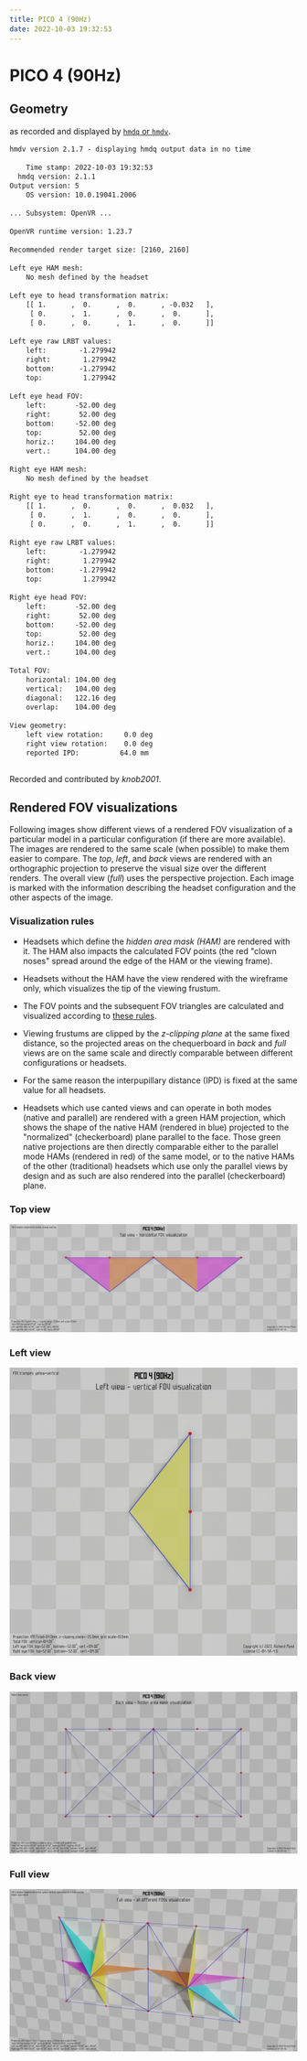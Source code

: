 ```yaml
---
title: PICO 4 (90Hz)
date: 2022-10-03 19:32:53
---
```

# PICO 4 (90Hz)

## Geometry

as recorded and displayed by [`hmdq` or `hmdv`](https://github.com/risa2000/hmdq).
```
hmdv version 2.1.7 - displaying hmdq output data in no time

    Time stamp: 2022-10-03 19:32:53
  hmdq version: 2.1.1
Output version: 5
    OS version: 10.0.19041.2006

... Subsystem: OpenVR ...

OpenVR runtime version: 1.23.7

Recommended render target size: [2160, 2160]

Left eye HAM mesh:
    No mesh defined by the headset

Left eye to head transformation matrix:
    [[ 1.      ,  0.      ,  0.      , -0.032   ],
     [ 0.      ,  1.      ,  0.      ,  0.      ],
     [ 0.      ,  0.      ,  1.      ,  0.      ]]

Left eye raw LRBT values:
    left:        -1.279942
    right:        1.279942
    bottom:      -1.279942
    top:          1.279942

Left eye head FOV:
    left:       -52.00 deg
    right:       52.00 deg
    bottom:     -52.00 deg
    top:         52.00 deg
    horiz.:     104.00 deg
    vert.:      104.00 deg

Right eye HAM mesh:
    No mesh defined by the headset

Right eye to head transformation matrix:
    [[ 1.      ,  0.      ,  0.      ,  0.032   ],
     [ 0.      ,  1.      ,  0.      ,  0.      ],
     [ 0.      ,  0.      ,  1.      ,  0.      ]]

Right eye raw LRBT values:
    left:        -1.279942
    right:        1.279942
    bottom:      -1.279942
    top:          1.279942

Right eye head FOV:
    left:       -52.00 deg
    right:       52.00 deg
    bottom:     -52.00 deg
    top:         52.00 deg
    horiz.:     104.00 deg
    vert.:      104.00 deg

Total FOV:
    horizontal: 104.00 deg
    vertical:   104.00 deg
    diagonal:   122.16 deg
    overlap:    104.00 deg

View geometry:
    left view rotation:     0.0 deg
    right view rotation:    0.0 deg
    reported IPD:          64.0 mm


```
Recorded and contributed by _knob2001_.

## Rendered FOV visualizations

Following images show different views of a rendered FOV visualization of a
particular model in a particular configuration (if there are more available).
The images are rendered to the same scale (when possible) to make them easier
to compare. The _top_, _left_, and _back_ views are rendered with an
orthographic projection to preserve the visual size over the different renders.
The overall view (_full_) uses the perspective projection. Each image is marked
with the information describing the headset configuration and the other aspects
of the image.

### Visualization rules

* Headsets which define the _hidden area mask (HAM)_ are rendered with it. The
  HAM also impacts the calculated FOV points (the red "clown noses" spread
  around the edge of the HAM or the viewing frame).

* Headsets without the HAM have the view rendered with the wireframe only, which
  visualizes the tip of the viewing frustum.

* The FOV points and the subsequent FOV triangles are calculated and visualized
  according to [these
  rules](https://risa2000.github.io/vrdocs/docs/hmd_fov_calculation).

* Viewing frustums are clipped by the _z-clipping plane_ at the same fixed
  distance, so the projected areas on the chequerboard in _back_ and _full_
  views are on the same scale and directly comparable between different
  configurations or headsets.

* For the same reason the interpupillary distance (IPD) is fixed at the same
  value for all headsets.

* Headsets which use canted views and can operate in both modes (native and
  parallel) are rendered with a green HAM projection, which shows the shape of
  the native HAM (rendered in blue) projected to the "normalized"
  (checkerboard) plane parallel to the face. Those green native projections are
  then directly comparable either to the parallel mode HAMs (rendered in red)
  of the same model, or to the native HAMs of the other (traditional) headsets
  which use only the parallel views by design and as such are also rendered
  into the parallel (checkerboard) plane.

### Top view
[![PICO 4 (90Hz) - top view](../images/PICO4_Native_R90_top.dmx.png)](../images/PICO4_Native_R90_top.dmx.png)

### Left view
[![PICO 4 (90Hz) - left view](../images/PICO4_Native_R90_left.dmx.png)](../images/PICO4_Native_R90_left.dmx.png)

### Back view
[![PICO 4 (90Hz) - back view](../images/PICO4_Native_R90_back.dmx.png)](../images/PICO4_Native_R90_back.dmx.png)

### Full view
[![PICO 4 (90Hz) - full view](../images/PICO4_Native_R90_over.dmx.png)](../images/PICO4_Native_R90_over.dmx.png)

